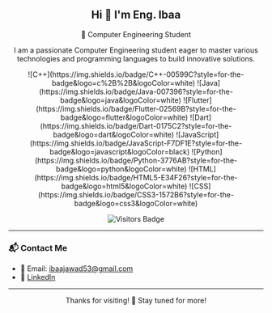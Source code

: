 <h2 align="center">Hi 👋 I'm Eng. Ibaa</h2>

<p align="center">
💜 Computer Engineering Student  
</p>

<p align="center">
I am a passionate Computer Engineering student eager to master various technologies and programming languages to build innovative solutions.
</p>

<p align="center">
  ![C++](https://img.shields.io/badge/C++-00599C?style=for-the-badge&logo=c%2B%2B&logoColor=white)
  ![Java](https://img.shields.io/badge/Java-007396?style=for-the-badge&logo=java&logoColor=white)
  ![Flutter](https://img.shields.io/badge/Flutter-02569B?style=for-the-badge&logo=flutter&logoColor=white)
  ![Dart](https://img.shields.io/badge/Dart-0175C2?style=for-the-badge&logo=dart&logoColor=white)
  ![JavaScript](https://img.shields.io/badge/JavaScript-F7DF1E?style=for-the-badge&logo=javascript&logoColor=black)
  ![Python](https://img.shields.io/badge/Python-3776AB?style=for-the-badge&logo=python&logoColor=white)
  ![HTML](https://img.shields.io/badge/HTML5-E34F26?style=for-the-badge&logo=html5&logoColor=white)
  ![CSS](https://img.shields.io/badge/CSS3-1572B6?style=for-the-badge&logo=css3&logoColor=white)
</p>

<p align="center">
  <img src="https://visitor-badge.laobi.icu/badge?page_id=IbaaKlaibi.IbaaKlaibi" alt="Visitors Badge" />
</p>

---

### 📬 Contact Me

- 📧 Email: ibaajawad53@gmail.com  
- 💼 [LinkedIn](https://www.linkedin.com/in/iba-a-klaibi-8b2653342)

---

<p align="center">
Thanks for visiting! 🌸  
Stay tuned for more!
</p>
